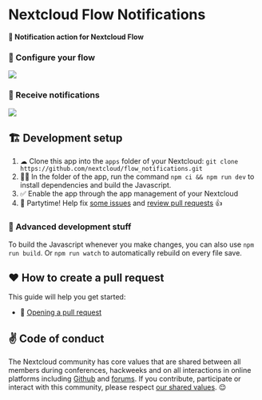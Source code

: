 <!--
  - SPDX-FileCopyrightText: 2020 Nextcloud GmbH and Nextcloud contributors
  - SPDX-License-Identifier: AGPL-3.0-or-later
-->
# Nextcloud Flow Notifications

**📝 Notification action for Nextcloud Flow**

### 🔩 Configure your flow
![](screenshots/configuration.png)

### 🔔 Receive notifications
![](screenshots/notification.png)

## 🏗 Development setup

1. ☁ Clone this app into the `apps` folder of your Nextcloud: `git clone https://github.com/nextcloud/flow_notifications.git`
2. 👩‍💻 In the folder of the app, run the command `npm ci && npm run dev` to install dependencies and build the Javascript.
3. ✅ Enable the app through the app management of your Nextcloud
4. 🎉 Partytime! Help fix [some issues](https://github.com/nextcloud/flow_notifications/issues) and [review pull requests](https://github.com/nextcloud/flow_notifications/pulls) 👍


### 🧙 Advanced development stuff

To build the Javascript whenever you make changes, you can also use `npm run build`. Or `npm run watch` to automatically rebuild on every file save.


## ♥ How to create a pull request

This guide will help you get started:
- 💃 [Opening a pull request](https://opensource.guide/how-to-contribute/#opening-a-pull-request)


## ✌ Code of conduct

The Nextcloud community has core values that are shared between all members during conferences, hackweeks and on all interactions in online platforms including [Github](https://github.com/nextcloud) and [forums](https://help.nextcloud.com). If you contribute, participate or interact with this community, please respect [our shared values](https://nextcloud.com/code-of-conduct/). 😌
